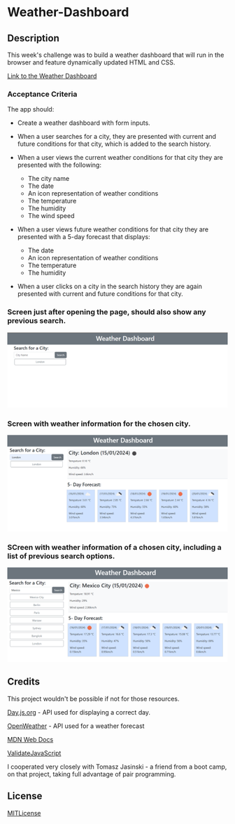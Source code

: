 # Weather-Dashboard

## Description 

This week's challenge was to build a weather dashboard that will run in the browser and feature dynamically updated HTML and CSS.

[Link to the Weather Dashboard](https://narkhashel.github.io/Weather-Dashboard/)

### Acceptance Criteria

The app should:

* Create a weather dashboard with form inputs.
* When a user searches for a city, they are presented with current and future conditions for that city, which is added to the search history.
* When a user views the current weather conditions for that city they are presented with the following:

  * The city name
  * The date
  * An icon representation of weather conditions
  * The temperature
  * The humidity
  * The wind speed

* When a user views future weather conditions for that city they are presented with a 5-day forecast that displays:
    * The date
    * An icon representation of weather conditions
    * The temperature
    * The humidity

* When a user clicks on a city in the search history they are again presented with current and future conditions for that city.

### Screen just after opening the page, should also show any previous search. 
![alt](/assets/Img/screen1.png)

### Screen with weather information for the chosen city.
![alt](/assets/Img/Screen2.png)

### SCreen with weather information of a chosen city, including a list of previous search options. 
![alt](/assets/Img/Screen3.png)

## Credits

This project wouldn't be possible if not for those resources.

[Day.js.org](https://day.js.org/en/) - API used for displaying a correct day.

[OpenWeather](https://openweathermap.org/) - API used for a weather forecast

[MDN Web Docs](https://developer.mozilla.org/en-US/)

[ValidateJavaScript](https://validatejavascript.com/)

I cooperated very closely with Tomasz Jasinski - a friend from a boot camp, on that project, taking full advantage of pair programming. 

## License

[MITLicense](https://choosealicense.com/licenses/mit/)

